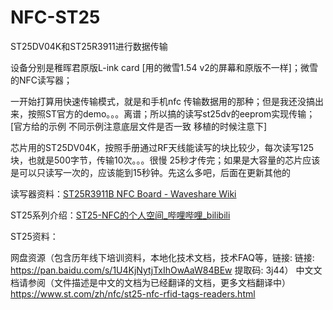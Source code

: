# NFC-ST25
ST25DV04K和ST25R3911进行数据传输

设备分别是稚晖君原版L-ink card [用的微雪1.54 v2的屏幕和原版不一样]；微雪的NFC读写器；

一开始打算用快速传输模式，就是和手机nfc 传输数据用的那种；但是我还没搞出来，按照ST官方的demo。。。离谱；所以搞的读写st25dv的eeprom实现传输；[官方给的示例 不同示例注意底层文件是否一致 移植的时候注意下]

芯片用的ST25DV04K，按照手册通过RF天线能读写的块比较少，每次读写125块，也就是500字节，传输10次。。。很慢 25秒才传完；如果是大容量的芯片应该是可以只读写一次的，应该能到15秒钟。先这么多吧，后面在更新其他的

读写器资料：[ST25R3911B NFC Board - Waveshare Wiki](https://www.waveshare.net/wiki/ST25R3911B_NFC_Board)

ST25系列介绍：[ST25-NFC的个人空间_哔哩哔哩_bilibili](https://space.bilibili.com/517958317?from=search&seid=2453851323516222154)

ST25资料：

网盘资源（包含历年线下培训资料，本地化技术文档，技术FAQ等，链接:  链接: https://pan.baidu.com/s/1U4KjNytjTxIhOwAaW84BEw 提取码: 3j44） 
中文文档请参阅（文件描述是中文的文档为已经翻译的文档，更多文档翻译中）https://www.st.com/zh/nfc/st25-nfc-rfid-tags-readers.html
